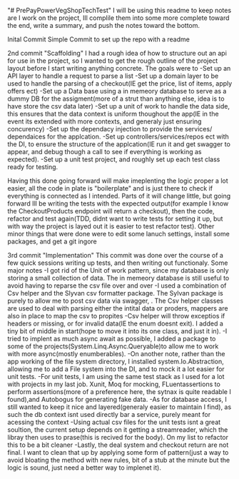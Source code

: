 "# PrePayPowerVegShopTechTest" 
I will be using this readme to keep notes are I work on the project, Ill complile them into some more complete toward the end, write a summary, and push the notes toward the bottom.

Inital Commit
Simple Commit to set up the repo with a readme

2nd commit "Scaffolding"
I had a rough idea of how to structure out an api for use in the project, so I wanted to get the rough outline of the project layout before I start writing anything concrete.
The goals were to
-Set up an API layer to handle a request to parse a list
-Set up a domain layer to be used to handle the parsing of a checkout(IE get the price, list of items, apply offers ect)
-Set up a Data base using a in memeory database to serve as a dummy DB for the assigment(more of a strut than anything else, idea is to have store the csv data later)
-Set up a unit of work to handle the data side, this ensures that the data context is uniform thoughout the app(IE in the event its extended with more contexts, and generaly just ensuring concurency)
-Set up the dependacy injection to provide the services/ dependaices for the applcation.
-Set up controllers/services/repos ect with the DI, to ensure the structure of the applcation(IE run it and get swagger to appear, and debug though a call to see if everything is working as expected).
-Set up a unit test project, and roughly set up each test class ready for testing.

Having this done going forward will make imeplenting the logic proper a lot easier, all the code in plate is "boilerplate" and is just there to check if everything is connected as I intended. Parts of it will change little, but going forward
Ill be writing the tests with the expected output(for example I know the CheckoutProducts endpoint will return a checkout), then the code, refactor and test again(TDD, didnt want to write tests for setting it up, but with way the project is layed out it is easier to test refactor test).
Other minor things that were done were to edit some lanuch settings, install some packages, and get a git ingore

3rd commit "Implementation"
This commit was done over the course of a few quick sessions writing up tests, and then writing out functionaly. Some major notes
-I got rid of the Unit of work pattern, since my database is only storing a small collection of data. The in memeory database is still useful to avoid having to reparse the csv file over and over
-I used a combination of Csv helper and the Slyvan csv formatter package. The Sylvan package is purely to allow me to post csv data via swagger, . The Csv helper classes are used to deal with parsing either the intital data or proders, mappers are also in place to map the csv to propites
-Csv helper will throw exceptios if headers or missing, or for invalid data(IE the enum doesnt exit). I added a tiny bit of middle in start(hope to move it into its one class, and just it in).
-I tried to implent as much async await as possible, I added a package to some of the projects(System.Linq.Async.Queryable)to allow me to work with more async(mostly enumberables).
-On another note, rather than the app working of the file system directory, I installed system.Io.Abstraction, allowing me to add a File system into the DI, and to mock it a lot easier for unit tests.
-For unit tests, I am using the same test stack as I used for a lot with projects in my last job. Xunit, Moq for mocking, FLuentassertions to perform assertions(more of a preference here, the sytnax is quite readable I found),and Autobogus for generating fake data.
-As for database access, I still wanted to keep it nice and layered(generaly easier to maintain I find), as such the db context isnt used directly bar a service, purely meant for acessing the context
-Using actual csv files for the unit tests isnt a great soultion, the current setup depends on it getting a streamreader, which the libray then uses to prase(this is recived for the body). On my list to refactor this to be a bit cleaner
-Lastly, the deal system and checkout return are not final. I want to clean that up by applying some form of pattern(just a way to avoid bloating the method with new rules, bit of a stub at the minute but the logic is sound, just need a better way to implenet it).



